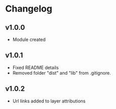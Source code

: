 # Changelog

## v1.0.0
* Module created

## v1.0.1
* Fixed README details
* Removed folder "dist" and "lib" from .gitignore.

## v1.0.2
* Url links added to layer attributions